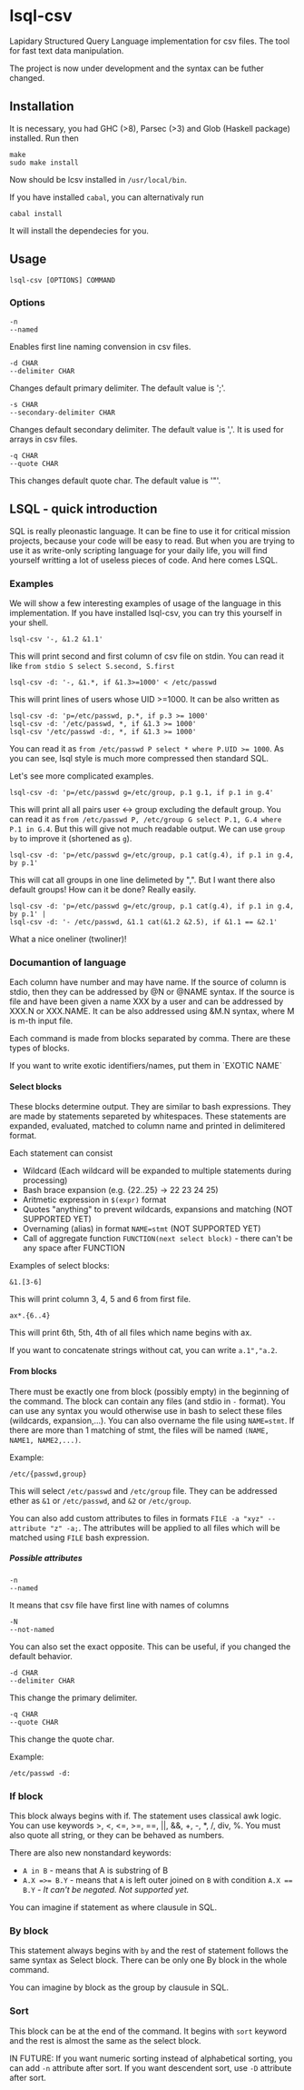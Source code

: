 # lsql-csv
Lapidary Structured Query Language implementation for csv files. The tool for fast text data manipulation.

The project is now under development and the syntax can be futher changed. 

## Installation
It is necessary, you had GHC (>8), Parsec (>3) and Glob (Haskell package) installed. Run then

    make
    sudo make install
    
Now should be lcsv installed in `/usr/local/bin`.

If you have installed `cabal`, you can alternativaly run

    cabal install
   
It will install the dependecies for you.    

## Usage

    lsql-csv [OPTIONS] COMMAND

### Options

    -n
    --named

Enables first line naming convension in csv files.
    
    -d CHAR
    --delimiter CHAR

Changes default primary delimiter. The default value is ';'.

    -s CHAR
    --secondary-delimiter CHAR
    
Changes default secondary delimiter. The default value is ','. It is used for arrays in csv files.

    -q CHAR
    --quote CHAR
    
This changes default quote char. The default value is '"'.

## LSQL - quick introduction 
SQL is really pleonastic language. It can be fine to use it for critical mission projects, because your code will be easy to read. But when you are trying to use it as write-only scripting language for your daily life, you will find yourself writting a lot of useless pieces of code. And here comes LSQL.

### Examples
We will show a few interesting examples of usage of the language in this implementation. If you have installed lsql-csv, you can try this yourself in your shell.

    lsql-csv '-, &1.2 &1.1'

This will print second and first column of csv file on stdin. You can read it like `from stdio S select S.second, S.first`

    lsql-csv -d: '-, &1.*, if &1.3>=1000' < /etc/passwd
    
This will print lines of users whose UID >=1000. It can be also written as
  
    lsql-csv -d: 'p=/etc/passwd, p.*, if p.3 >= 1000'
    lsql-csv -d: '/etc/passwd, *, if &1.3 >= 1000'
    lsql-csv '/etc/passwd -d:, *, if &1.3 >= 1000'
    
You can read it as `from /etc/passwd P select * where P.UID >= 1000`. As you can see, lsql style is much more compressed then standard SQL.

Let's see more complicated examples.

    lsql-csv -d: 'p=/etc/passwd g=/etc/group, p.1 g.1, if p.1 in g.4'
    
This will print all all pairs user <-> group excluding the default group. You can read it as `from /etc/passwd P, /etc/group G select P.1, G.4 where P.1 in G.4`. But this will give not much readable output. We can use `group by` to improve it (shortened as `g`).

    lsql-csv -d: 'p=/etc/passwd g=/etc/group, p.1 cat(g.4), if p.1 in g.4, by p.1'
    
This will cat all groups in one line delimeted by ",". But I want there also default groups! How can it be done? Really easily.

    lsql-csv -d: 'p=/etc/passwd g=/etc/group, p.1 cat(g.4), if p.1 in g.4, by p.1' | 
    lsql-csv -d: '- /etc/passwd, &1.1 cat(&1.2 &2.5), if &1.1 == &2.1'
    
What a nice oneliner (twoliner)!

### Documantion of language
Each column have number and may have name. If the source of column is stdio, then they can be addressed by @N or @NAME syntax. If the source is file and have been given a name XXX by a user and can be addressed by XXX.N or XXX.NAME. It can be also addressed using &M.N syntax, where M is m-th input file.

Each command is made from blocks separated by comma. There are these types of blocks.

If you want to write exotic identifiers/names, put them in \`EXOTIC NAME\`

#### Select blocks
These blocks determine output. They are similar to bash expressions. They are made by statements separeted by whitespaces. These statements are expanded, evaluated, matched to column name and printed in delimitered format.

Each statement can consist
* Wildcard (Each wildcard will be expanded to multiple statements during processing)
* Bash brace expansion (e.g. {22..25} -> 22 23 24 25)
* Aritmetic expression in `$(expr)` format
* Quotes "anything" to prevent wildcards, expansions and matching (NOT SUPPORTED YET)
* Overnaming (alias) in format `NAME=stmt` (NOT SUPPORTED YET)
* Call of aggregate function `FUNCTION(next select block)` - there can't be any space after FUNCTION

Examples of select blocks:

    &1.[3-6]

This will print column 3, 4, 5 and 6 from first file.

    ax*.{6..4} 
    
This will print 6th, 5th, 4th of all files which name begins with ax.

If you want to concatenate strings without cat, you can write `a.1","a.2`.
#### From blocks
There must be exactly one from block (possibly empty) in the beginning of the command. The block can contain any files (and stdio in `-` format). You can use any syntax you would otherwise use in bash to select these files (wildcards, expansion,...). You can also overname the file using `NAME=stmt`. If there are more than 1 matching of stmt, the files will be named `(NAME, NAME1, NAME2,...)`.

Example:

    /etc/{passwd,group}
    
This will select `/etc/passwd` and `/etc/group` file. They can be addressed ether as `&1` or `/etc/passwd`, and `&2` or `/etc/group`.

You can also add custom attributes to files in formats `FILE -a "xyz" --attribute "z" -a;`. The attributes will be applied to all files which will be matched using `FILE` bash expression.

##### Possible attributes
    
    -n
    --named

It means that csv file have first line with names of columns

    -N
    --not-named

You can also set the exact opposite. This can be useful, if you changed the default behavior.

    -d CHAR
    --delimiter CHAR
    
This change the primary delimiter.

    -q CHAR
    --quote CHAR
    
This change the quote char.

Example:

    /etc/passwd -d:
    
### If block
This block always begins with if. The statement uses classical awk logic. You can use keywords >, <, <=, >=, ==, ||, &&, +, -, \*, /, div, %. You must also quote all string, or they can be behaved as numbers.

There are also new nonstandard keywords:
* `A in B` - means that A is substring of B
* `A.X =>= B.Y` - means that `A` is left outer joined on `B` with condition `A.X == B.Y` - *It can't be negated. Not supported yet.*

You can imagine if statement as where clausule in SQL.

### By block
This statement always begins with `by` and the rest of statement follows the same syntax as Select block. There can be only one By block in the whole command.

You can imagine by block as the group by clausule in SQL.

### Sort
This block can be at the end of the command. It begins with `sort` keyword and the rest is almost the same as the select block.

IN FUTURE: If you want numeric sorting instead of alphabetical sorting, you can add `-n` attribute after sort. If you want descendent sort, use `-D` attribute after sort.

